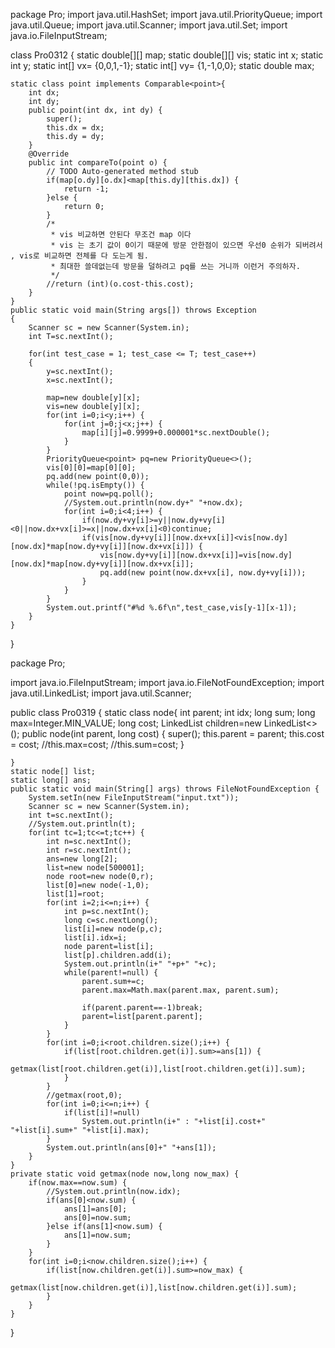 package Pro;
import java.util.HashSet;
import java.util.PriorityQueue;
import java.util.Queue;
import java.util.Scanner;
import java.util.Set;
import java.io.FileInputStream;

class Pro0312
{
	static double[][] map;
	static double[][] vis;
	static int x;
	static int y;
	static int[] vx= {0,0,1,-1};
	static int[] vy= {1,-1,0,0};
	static double max;

	static class point implements Comparable<point>{
		int dx;
		int dy;
		public point(int dx, int dy) {
			super();
			this.dx = dx;
			this.dy = dy;
		}
		@Override
		public int compareTo(point o) {
			// TODO Auto-generated method stub
			if(map[o.dy][o.dx]<map[this.dy][this.dx]) {
				return -1;
			}else {
				return 0;
			}
			/*
			 * vis 비교하면 안된다 무조건 map 이다
			 * vis 는 초기 값이 0이기 때문에 방문 안한점이 있으면 우선0 순위가 되버려서 , vis로 비교하면 전체를 다 도는게 됨.
			 * 최대한 쓸데없는데 방문을 덜하려고 pq를 쓰는 거니까 이런거 주의하자.  
			 */
			//return (int)(o.cost-this.cost);
		}
	}
	public static void main(String args[]) throws Exception
	{
		Scanner sc = new Scanner(System.in);
		int T=sc.nextInt();

		for(int test_case = 1; test_case <= T; test_case++)
		{
			y=sc.nextInt();
			x=sc.nextInt();

			map=new double[y][x];
			vis=new double[y][x];
			for(int i=0;i<y;i++) {
				for(int j=0;j<x;j++) {
					map[i][j]=0.9999+0.000001*sc.nextDouble();
				}
			}
			PriorityQueue<point> pq=new PriorityQueue<>();
			vis[0][0]=map[0][0];
			pq.add(new point(0,0));
			while(!pq.isEmpty()) {
				point now=pq.poll();
				//System.out.println(now.dy+" "+now.dx);
				for(int i=0;i<4;i++) {
					if(now.dy+vy[i]>=y||now.dy+vy[i]<0||now.dx+vx[i]>=x||now.dx+vx[i]<0)continue;
					if(vis[now.dy+vy[i]][now.dx+vx[i]]<vis[now.dy][now.dx]*map[now.dy+vy[i]][now.dx+vx[i]]) {
						vis[now.dy+vy[i]][now.dx+vx[i]]=vis[now.dy][now.dx]*map[now.dy+vy[i]][now.dx+vx[i]];
						pq.add(new point(now.dx+vx[i], now.dy+vy[i]));
					}
				}
			}
			System.out.printf("#%d %.6f\n",test_case,vis[y-1][x-1]);
		}
	}

}

package Pro;

import java.io.FileInputStream;
import java.io.FileNotFoundException;
import java.util.LinkedList;
import java.util.Scanner;


public class Pro0319 {
	static class node{
		int parent;
		int idx;
		long sum;
		long max=Integer.MIN_VALUE;
		long cost;
		LinkedList<Integer> children=new LinkedList<>();
		public node(int parent, long cost) {
			super();
			this.parent = parent;
			this.cost = cost;
			//this.max=cost;
			//this.sum=cost;
		}

	}
	static node[] list;
	static long[] ans;
	public static void main(String[] args) throws FileNotFoundException {
		System.setIn(new FileInputStream("input.txt"));
		Scanner sc = new Scanner(System.in);
		int t=sc.nextInt();
		//System.out.println(t);
		for(int tc=1;tc<=t;tc++) {
			int n=sc.nextInt();
			int r=sc.nextInt();
			ans=new long[2];
			list=new node[500001];
			node root=new node(0,r);
			list[0]=new node(-1,0);
			list[1]=root;
			for(int i=2;i<=n;i++) {
				int p=sc.nextInt();
				long c=sc.nextLong();
				list[i]=new node(p,c);
				list[i].idx=i;
				node parent=list[i];
				list[p].children.add(i);
				System.out.println(i+" "+p+" "+c);
				while(parent!=null) {
					parent.sum+=c;
					parent.max=Math.max(parent.max, parent.sum);

					if(parent.parent==-1)break;
					parent=list[parent.parent];
				}
			}
			for(int i=0;i<root.children.size();i++) {			
				if(list[root.children.get(i)].sum>=ans[1]) {
					getmax(list[root.children.get(i)],list[root.children.get(i)].sum);
				}
			}
			//getmax(root,0);
			for(int i=0;i<=n;i++) {
				if(list[i]!=null)
					System.out.println(i+" : "+list[i].cost+" "+list[i].sum+" "+list[i].max);
			}
			System.out.println(ans[0]+" "+ans[1]);
		}
	}
	private static void getmax(node now,long now_max) {
		if(now.max==now.sum) {
			//System.out.println(now.idx);
			if(ans[0]<now.sum) {
				ans[1]=ans[0];
				ans[0]=now.sum;
			}else if(ans[1]<now.sum) {
				ans[1]=now.sum;
			}
		}
		for(int i=0;i<now.children.size();i++) {			
			if(list[now.children.get(i)].sum>=now_max) {
				getmax(list[now.children.get(i)],list[now.children.get(i)].sum);
			}
		}
	}
}
